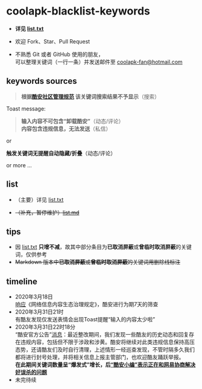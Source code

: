 # coolapk-blacklist-keywords
-  **详见 [list.txt](https://github.com/Coolapk-Fan/coolapk-blacklist-keywords/blob/master/list.txt)**

-  欢迎 Fork、Star、Pull Request 

-  不熟悉 Git 或者 GitHub 使用的朋友，<br>可以整理关键词（一行一条）并发送邮件至 coolapk-fan@hotmail.com
## keywords sources

> **根据[酷安社区管理规范](https://github.com/Coolapk-Fan/communitySpecification) 该关键词搜索结果不予显示**（搜索）

Toast message: 

> **输入内容不可包含“卸载酷安”**（动态/评论）<br>
 **内容包含违规信息，无法发送**（私信）

 or 
 
 **触发关键词无提醒自动隐藏/折叠**（动态/评论）
 
  or more ...
## list
-  （主要）详见 [list.txt](https://github.com/Coolapk-Fan/coolapk-blacklist-keywords/blob/master/list.txt)

-  ~~（补充，暂停维护）[list.md](https://github.com/Coolapk-Fan/coolapk-blacklist-keywords/blob/master/list.txt)~~
## tips
-  因 [list.txt](https://github.com/Coolapk-Fan/coolapk-blacklist-keywords/blob/master/list.txt) **只增不减**，故其中部分条目为**已取消屏蔽**或**曾临时取消屏蔽**的关键词，仅供参考
-  ~~Markdown 版本中**已取消屏蔽**或**曾临时取消屏蔽**的关键词用删除线标注~~

## timeline
- 2020年3月18日 <br>[响应](https://www.coolapk.com/feed/17375619)《网络信息内容生态治理规定》，酷安进行为期7天的筛查
- 2020年3月31日21时 <br>有酷友发现仅发送表情会出现Toast提醒“输入的内容太少啦”
- 2020年3月31日22时18分 <br>“酷安官方公告”[消息](https://www.coolapk.com/feed/17734430)：最近整改期间，我们发现一些酷友的历史动态和回复存在违规内容，包括但不限于涉政和涉黄。酷安将继续对此类违规信息保持高压态势，还请酷友们及时自行清理，上述情形一经巡查发现，不管时隔多久我们都将进行封号处理，并将相关信息上报主管部门，也欢迎酷友踊跃举报。 <br>
**在此期间关键词数量呈“爆发式”增长，后[“酷安小编”表示正在和网易协商解决好误杀的问题](https://www.coolapk.com/feed/17783309)**
- 未完待续
